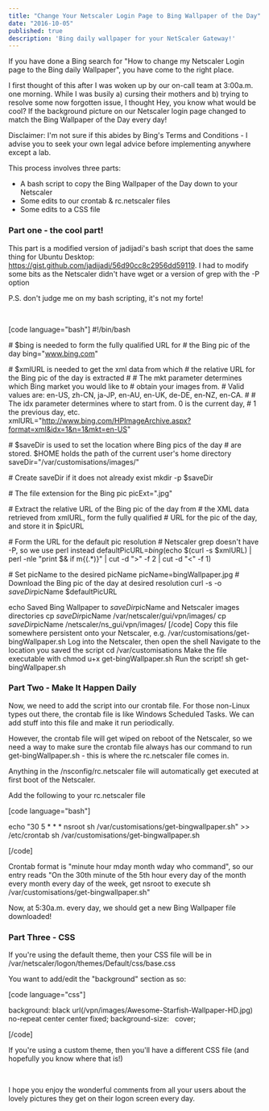 ```yaml
---
title: "Change Your Netscaler Login Page to Bing Wallpaper of the Day"
date: "2016-10-05"
published: true
description: 'Bing daily wallpaper for your NetScaler Gateway!'
---
```


If you have done a Bing search for "How to change my Netscaler Login page to the Bing daily Wallpaper", you have come to the right place.

I first thought of this after I was woken up by our on-call team at 3:00a.m. one morning. While I was busily a) cursing their mothers and b) trying to resolve some now forgotten issue, I thought Hey, you know what would be cool? If the background picture on our Netscaler login page changed to match the Bing Wallpaper of the Day every day!

Disclaimer: I'm not sure if this abides by Bing's Terms and Conditions - I advise you to seek your own legal advice before implementing anywhere except a lab.

This process involves three parts:

- A bash script to copy the Bing Wallpaper of the Day down to your Netscaler
- Some edits to our crontab & rc.netscaler files
- Some edits to a CSS file

### Part one - the cool part!

This part is a modified version of jadijadi's bash script that does the same thing for Ubuntu Desktop: https://gist.github.com/jadijadi/56d90cc8c2956dd59119. I had to modify some bits as the Netscaler didn't have wget or a version of grep with the -P option

P.S. don't judge me on my bash scripting, it's not my forte!

 

\[code language="bash"\] #!/bin/bash

\# $bing is needed to form the fully qualified URL for # the Bing pic of the day bing="www.bing.com"

\# $xmlURL is needed to get the xml data from which # the relative URL for the Bing pic of the day is extracted # # The mkt parameter determines which Bing market you would like to # obtain your images from. # Valid values are: en-US, zh-CN, ja-JP, en-AU, en-UK, de-DE, en-NZ, en-CA. # # The idx parameter determines where to start from. 0 is the current day, # 1 the previous day, etc. xmlURL="http://www.bing.com/HPImageArchive.aspx?format=xml&idx=1&n=1&mkt=en-US"

\# $saveDir is used to set the location where Bing pics of the day # are stored. $HOME holds the path of the current user's home directory saveDir="/var/customisations/images/"

\# Create saveDir if it does not already exist mkdir -p $saveDir

\# The file extension for the Bing pic picExt=".jpg"

\# Extract the relative URL of the Bing pic of the day from # the XML data retrieved from xmlURL, form the fully qualified # URL for the pic of the day, and store it in $picURL

\# Form the URL for the default pic resolution # Netscaler grep doesn't have -P, so we use perl instead defaultPicURL=$bing$(echo $(curl -s $xmlURL) | perl -nle "print $& if m{<url>(.\*)</url>}" | cut -d ">" -f 2 | cut -d "<" -f 1)

\# Set picName to the desired picName picName=bingWallpaper.jpg # Download the Bing pic of the day at desired resolution curl -s -o $saveDir$picName $defaultPicURL

echo Saved Bing Wallpaper to $saveDir$picName and Netscaler images directories cp $saveDir$picName /var/netscaler/gui/vpn/images/ cp $saveDir$picName /netscaler/ns\_gui/vpn/images/ \[/code\] Copy this file somewhere persistent onto your Netscaler, e.g. /var/customisations/get-bingWallpaper.sh Log into the Netscaler, then open the shell Navigate to the location you saved the script cd /var/customisations Make the file executable with chmod u+x get-bingWallpaper.sh Run the script! sh get-bingWallpaper.sh

### Part Two - Make It Happen Daily

Now, we need to add the script into our crontab file. For those non-Linux types out there, the crontab file is like Windows Scheduled Tasks. We can add stuff into this file and make it run periodically.

However, the crontab file will get wiped on reboot of the Netscaler, so we need a way to make sure the crontab file always has our command to run get-bingWallpaper.sh - this is where the rc.netscaler file comes in.

Anything in the /nsconfig/rc.netscaler file will automatically get executed at first boot of the Netscaler.

Add the following to your rc.netscaler file

\[code language="bash"\]

echo "30 5 \* \* \* nsroot sh /var/customisations/get-bingwallpaper.sh" >> /etc/crontab sh /var/customisations/get-bingwallpaper.sh

\[/code\]

Crontab format is "minute hour mday month wday who command", so our entry reads "On the 30th minute of the 5th hour every day of the month every month every day of the week, get nsroot to execute sh /var/customisations/get-bingwallpaper.sh"

Now, at 5:30a.m. every day, we should get a new Bing Wallpaper file downloaded!

### Part Three - CSS

If you're using the default theme, then your CSS file will be in /var/netscaler/logon/themes/Default/css/base.css

You want to add/edit the "background" section as so:

\[code language="css"\]

background: black url(/vpn/images/Awesome-Starfish-Wallpaper-HD.jpg) no-repeat center center fixed; background-size:   cover;

\[/code\]

If you're using a custom theme, then you'll have a different CSS file (and hopefully you know where that is!)

 

I hope you enjoy the wonderful comments from all your users about the lovely pictures they get on their logon screen every day.
